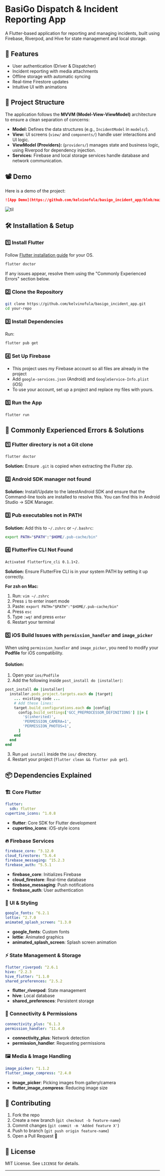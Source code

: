 # BasiGo Dispatch & Incident Reporting App

A Flutter-based application for reporting and managing incidents, built using Firebase, Riverpod, and Hive for state management and local storage.

## 🚀 Features
- User authentication (Driver & Dispatcher)
- Incident reporting with media attachments
- Offline storage with automatic syncing
- Real-time Firestore updates
- Intuitive UI with animations

## 📂 Project Structure
The application follows the **MVVM (Model-View-ViewModel)** architecture to ensure a clean separation of concerns:
- **Model:** Defines the data structures (e.g., `IncidentModel` in `models/`).
- **View:** UI screens (`view/` and `components/`) handle user interactions and UI logic.
- **ViewModel (Providers):** (`providers/`) manages state and business logic, using Riverpod for dependency injection.
- **Services:** Firebase and local storage services handle database and network communication.

## 📽️ Demo
Here is a demo of the project:
```md
![App Demo](https://github.com/kelvinofula/basigo_incident_app/blob/main/assets/demo.gif)
```
![til](https://github.com/kelvinofula/basigo_incident_app/blob/main/assets/demo.gif)

## 🛠️ Installation & Setup
### 1️⃣ Install Flutter
Follow [Flutter installation guide](https://flutter.dev/get-started/install) for your OS.

```sh
flutter doctor
```
If any issues appear, resolve them using the "Commonly Experienced Errors" section below.

### 2️⃣ Clone the Repository
```sh
git clone https://github.com/kelvinofula/basigo_incident_app.git
cd your-repo
```

### 3️⃣ Install Dependencies
Run:
```sh
flutter pub get
```

### 4️⃣ Set Up Firebase
- This project uses my Firebase account so all files are already in the project
- Add `google-services.json` (Android) and `GoogleService-Info.plist` (iOS)
- To use your account, set up a project and replace my files with yours.

### 5️⃣ Run the App
```sh
flutter run
```

## 📌 Commonly Experienced Errors & Solutions
### **1️⃣ Flutter directory is not a Git clone**
```sh
flutter doctor
```
**Solution:** Ensure `.git` is copied when extracting the Flutter zip.

### **2️⃣ Android SDK manager not found**
**Solution:** Install/Update to the latestAndroid SDK and ensure that the Command-line tools are installed to resolve this. You can find this in Android Studio → SDK Manager.

### **3️⃣ Pub executables not in PATH**
**Solution:** Add this to `~/.zshrc` or `~/.bashrc`:
```sh
export PATH="$PATH":"$HOME/.pub-cache/bin"
```

### **4️⃣ FlutterFire CLI Not Found**
```sh
Activated flutterfire_cli 0.1.1+2.
```
**Solution:** Ensure FlutterFire CLI is in your system PATH by setting it up correctly.

**For zsh on Mac:**
1. Run: `vim ~/.zshrc`
2. Press `i` to enter insert mode
3. Paste: `export PATH="$PATH":"$HOME/.pub-cache/bin"`
4. Press `esc`
5. Type `:wq!` and press `enter`
6. Restart your terminal

### **5️⃣ iOS Build Issues with `permission_handler` and `image_picker`**
When using `permission_handler` and `image_picker`, you need to modify your **Podfile** for iOS compatibility.

#### **Solution:**
1. Open your `ios/Podfile`
2. Add the following inside `post_install do |installer|`:

```ruby
post_install do |installer|
  installer.pods_project.targets.each do |target|
    ... existing code ...
    # Add these lines:
    target.build_configurations.each do |config|
      config.build_settings['GCC_PREPROCESSOR_DEFINITIONS'] ||= [
        '$(inherited)',
        'PERMISSION_CAMERA=1',
        'PERMISSION_PHOTOS=1',
      ]
    end
  end
end
```

3. Run `pod install` inside the `ios/` directory.
4. Restart your project (`flutter clean && flutter pub get`).

## 📦 Dependencies Explained

### 🏗 **Core Flutter**
```yaml
flutter:
  sdk: flutter
cupertino_icons: ^1.0.8
```
- **flutter**: Core SDK for Flutter development
- **cupertino_icons**: iOS-style icons

### 🔥 **Firebase Services**
```yaml
firebase_core: ^3.12.0
cloud_firestore: ^5.6.4
firebase_messaging: ^15.2.3
firebase_auth: ^5.5.1
```
- **firebase_core**: Initializes Firebase
- **cloud_firestore**: Real-time database
- **firebase_messaging**: Push notifications
- **firebase_auth**: User authentication

### 🎨 **UI & Styling**
```yaml
google_fonts: ^6.2.1
lottie: ^2.7.0
animated_splash_screen: ^1.3.0
```
- **google_fonts**: Custom fonts
- **lottie**: Animated graphics
- **animated_splash_screen**: Splash screen animation

### ⚡ **State Management & Storage**
```yaml
flutter_riverpod: ^2.6.1
hive: ^2.2.3
hive_flutter: ^1.1.0
shared_preferences: ^2.5.2
```
- **flutter_riverpod**: State management
- **hive**: Local database
- **shared_preferences**: Persistent storage

### 📡 **Connectivity & Permissions**
```yaml
connectivity_plus: ^6.1.3
permission_handler: ^11.4.0
```
- **connectivity_plus**: Network detection
- **permission_handler**: Requesting permissions

### 🖼 **Media & Image Handling**
```yaml
image_picker: ^1.1.2
flutter_image_compress: ^2.4.0
```
- **image_picker**: Picking images from gallery/camera
- **flutter_image_compress**: Reducing image size

## 🚀 Contributing
1. Fork the repo
2. Create a new branch (`git checkout -b feature-name`)
3. Commit changes (`git commit -m 'Added feature X'`)
4. Push to branch (`git push origin feature-name`)
5. Open a Pull Request 🎉

## 📜 License
MIT License. See `LICENSE` for details.

---
